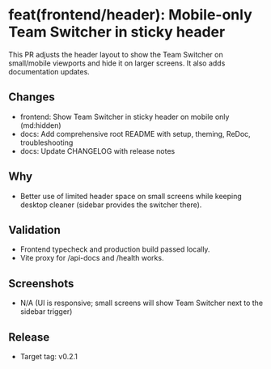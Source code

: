 # feat(frontend/header): Mobile-only Team Switcher in sticky header

This PR adjusts the header layout to show the Team Switcher on small/mobile viewports and hide it on larger screens. It also adds documentation updates.

## Changes
- frontend: Show Team Switcher in sticky header on mobile only (md:hidden)
- docs: Add comprehensive root README with setup, theming, ReDoc, troubleshooting
- docs: Update CHANGELOG with release notes

## Why
- Better use of limited header space on small screens while keeping desktop cleaner (sidebar provides the switcher there).

## Validation
- Frontend typecheck and production build passed locally.
- Vite proxy for /api-docs and /health works.

## Screenshots
- N/A (UI is responsive; small screens will show Team Switcher next to the sidebar trigger)

## Release
- Target tag: v0.2.1
